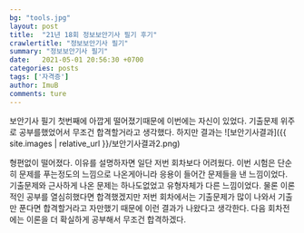 ```yaml
---
bg: "tools.jpg"
layout: post
title:  "21년 18회 정보보안기사 필기 후기"
crawlertitle: "정보보안기사 필기"
summary: "정보보안기사 필기"
date:   2021-05-01 20:56:30 +0700
categories: posts
tags: ['자격증']
author: ImuB
comments: ture
---
```

보안기사 필기 첫번째에 아깝게 떨어졌기때문에 이번에는 자신이 있었다. 기출문제 위주로 공부를했었어서 무조건 합격할거라고 생각했다. 하지만 결과는
![보안기사결과]({{ site.images | relative_url }}/보안기사결과2.png)

형편없이 떨어졌다. 이유를 설명하자면 일단 저번 회차보다 어려웠다. 
이번 시험은 단순히 문제를 푸는정도의 느낌으로 나온게아니라 응용이 들어간 
문제들을 낸 느낌이었다. 기출문제와 근사하게 나온 문제는 하나도없었고 
유형자체가 다른 느낌이었다. 물론 이론적인 공부를 열심히했다면 합격했겠지만 
저번 회차에서는 기출문제가 많이 나와서 기출만 푼다면 합격할거라고 
자만했기 때문에 이런 결과가 나왔다고 생각한다. 
다음 회차전에는 이론을 더 확실하게 공부해서 무조건 합격하겠다.
